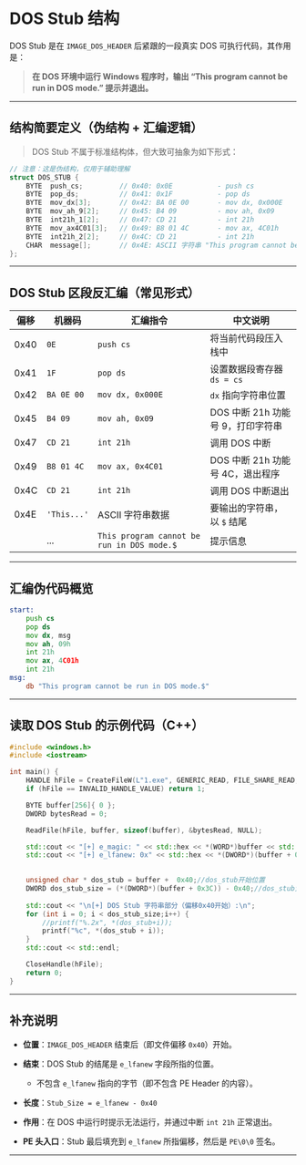 # DOS Stub 结构

DOS Stub 是在 `IMAGE_DOS_HEADER` 后紧跟的一段真实 DOS 可执行代码，其作用是：

> **在 DOS 环境中运行 Windows 程序时，输出 “This program cannot be run in DOS mode.” 提示并退出。**

---

## 结构简要定义（伪结构 + 汇编逻辑）

> DOS Stub 不属于标准结构体，但大致可抽象为如下形式：

```c
// 注意：这是伪结构，仅用于辅助理解
struct DOS_STUB {
    BYTE  push_cs;         // 0x40: 0x0E           - push cs
    BYTE  pop_ds;          // 0x41: 0x1F           - pop ds
    BYTE  mov_dx[3];       // 0x42: BA 0E 00       - mov dx, 0x000E
    BYTE  mov_ah_9[2];     // 0x45: B4 09          - mov ah, 0x09
    BYTE  int21h_1[2];     // 0x47: CD 21          - int 21h
    BYTE  mov_ax4C01[3];   // 0x49: B8 01 4C       - mov ax, 4C01h
    BYTE  int21h_2[2];     // 0x4C: CD 21          - int 21h
    CHAR  message[];       // 0x4E: ASCII 字符串 "This program cannot be run in DOS mode.$"
};
```

---

## DOS Stub 区段反汇编（常见形式）

| 偏移   | 机器码         | 汇编指令                                       | 中文说明                   |
| ---- | ----------- | ------------------------------------------ | ---------------------- |
| 0x40 | `0E`        | `push cs`                                  | 将当前代码段压入栈中             |
| 0x41 | `1F`        | `pop ds`                                   | 设置数据段寄存器 `ds = cs`     |
| 0x42 | `BA 0E 00`  | `mov dx, 0x000E`                           | `dx` 指向字符串位置           |
| 0x45 | `B4 09`     | `mov ah, 0x09`                             | DOS 中断 21h 功能号 9，打印字符串 |
| 0x47 | `CD 21`     | `int 21h`                                  | 调用 DOS 中断              |
| 0x49 | `B8 01 4C`  | `mov ax, 0x4C01`                           | DOS 中断 21h 功能号 4C，退出程序 |
| 0x4C | `CD 21`     | `int 21h`                                  | 调用 DOS 中断退出            |
| 0x4E | `'This...'` | ASCII 字符串数据                                | 要输出的字符串，以 `$` 结尾       |
|      | ...         | `This program cannot be run in DOS mode.$` | 提示信息                   |

---

## 汇编伪代码概览

```asm
start:
    push cs
    pop ds
    mov dx, msg
    mov ah, 09h
    int 21h
    mov ax, 4C01h
    int 21h
msg:
    db "This program cannot be run in DOS mode.$"
```

---

## 读取 DOS Stub 的示例代码（C++）

```cpp
#include <windows.h>
#include <iostream>

int main() {
    HANDLE hFile = CreateFileW(L"1.exe", GENERIC_READ, FILE_SHARE_READ, NULL, OPEN_EXISTING, 0, NULL);
    if (hFile == INVALID_HANDLE_VALUE) return 1;

    BYTE buffer[256]{ 0 };
    DWORD bytesRead = 0;

    ReadFile(hFile, buffer, sizeof(buffer), &bytesRead, NULL);

    std::cout << "[+] e_magic: " << std::hex << *(WORD*)buffer << std::endl;
    std::cout << "[+] e_lfanew: 0x" << std::hex << *(DWORD*)(buffer + 0x3C) << std::endl;

    
    unsigned char * dos_stub = buffer +  0x40;//dos_stub开始位置
    DWORD dos_stub_size = (*(DWORD*)(buffer + 0x3C)) - 0x40;//dos_stub大小
   
    std::cout << "\n[+] DOS Stub 字符串部分（偏移0x40开始）:\n";
    for (int i = 0; i < dos_stub_size;i++) {
        //printf("%.2x", *(dos_stub+i));
        printf("%c", *(dos_stub + i));
    }
    std::cout << std::endl;

    CloseHandle(hFile);
    return 0;
}
```

---

## 补充说明

* **位置**：`IMAGE_DOS_HEADER` 结束后（即文件偏移 `0x40`）开始。

* **结束**：DOS Stub 的结尾是 `e_lfanew` 字段所指的位置。
  
  * 不包含 `e_lfanew` 指向的字节（即不包含 PE Header 的内容）。

* **长度**：`Stub_Size = e_lfanew - 0x40`

* **作用**：在 DOS 中运行时提示无法运行，并通过中断 `int 21h` 正常退出。

* **PE 头入口**：Stub 最后填充到 `e_lfanew` 所指偏移，然后是 `PE\0\0` 签名。

---

